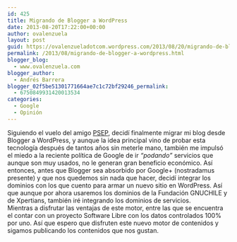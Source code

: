 ```yaml
---
id: 425
title: Migrando de Blogger a WordPress
date: 2013-08-20T17:22:00+00:00
author: ovalenzuela
layout: post
guid: https://ovalenzueladotcom.wordpress.com/2013/08/20/migrando-de-blogger-a-wordpress
permalink: /2013/08/migrando-de-blogger-a-wordpress.html
blogger_blog:
  - www.ovalenzuela.com
blogger_author:
  - Andrés Barrera
blogger_02f5be51301771664ae7c1c72bf29246_permalink:
  - 6750849931420013534
categories:
  - Google
  - Opinión
---
```

Siguiendo el vuelo del amigo <a href="http://www.psep.cl" title="Blog de PSEP" target="_blank">PSEP</a>, decidí finalmente migrar mi blog desde Blogger a WordPress, y aunque la idea principal vino de probar esta tecnología después de tantos años sin meterle mano, también me impulsó el miedo a la reciente política de Google de ir _&#8220;podando&#8221;_ servicios que aunque son muy usados, no le generan gran beneficio económico. Así entonces, antes que Blogger sea absorbido por Google+ (nostradamus presente) y que nos quedemos sin nada que hacer, decidí integrar los dominios con los que cuento para armar un nuevo sitio en WordPress. Así que aunque por ahora usaremos los dominios de la Fundación GNUCHILE y de Xpertians, también iré integrando los dominios de servicios.  
Mientras a disfrutar las ventajas de este motor, entre las que se encuentra el contar con un proyecto Software Libre con los datos controlados 100% por uno. Así que espero que disfruten este nuevo motor de contenidos y sigamos publicando los contenidos que nos gustan.